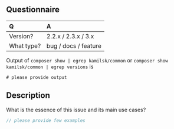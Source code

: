 ## Questionnaire

| Q             | A
|:--------------|:--
| Version?      | 2.2.x / 2.3.x / 3.x
| What type?    | bug / docs / feature

Output of `composer show | egrep kamilsk/common` or `composer show kamilsk/common | egrep versions` is

```
# please provide output
```

## Description

What is the essence of this issue and its main use cases?

```php
// please provide few examples
```
